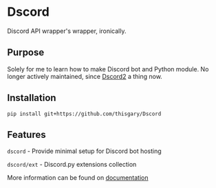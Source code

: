 # Dscord

Discord API wrapper's wrapper, ironically.

## Purpose

Solely for me to learn how to make Discord bot and Python module.
No longer actively maintained, since [Dscord2](https://thisgary.github.io/Dscord2) a thing now.

## Installation

    pip install git+https://github.com/thisgary/Dscord

## Features

`dscord` - Provide minimal setup for Discord bot hosting

`dscord/ext` - Discord.py extensions collection

More information can be found on [documentation](DOCS.md)
